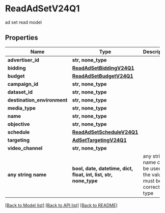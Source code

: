 # ReadAdSetV24Q1

ad set read model

## Properties
Name | Type | Description | Notes
------------ | ------------- | ------------- | -------------
**advertiser_id** | **str, none_type** |  | [optional] 
**bidding** | [**ReadAdSetBiddingV24Q1**](ReadAdSetBiddingV24Q1.md) |  | [optional] 
**budget** | [**ReadAdSetBudgetV24Q1**](ReadAdSetBudgetV24Q1.md) |  | [optional] 
**campaign_id** | **str, none_type** |  | [optional] 
**dataset_id** | **str, none_type** |  | [optional] 
**destination_environment** | **str, none_type** |  | [optional] 
**media_type** | **str, none_type** |  | [optional] 
**name** | **str, none_type** |  | [optional] 
**objective** | **str, none_type** |  | [optional] 
**schedule** | [**ReadAdSetScheduleV24Q1**](ReadAdSetScheduleV24Q1.md) |  | [optional] 
**targeting** | [**AdSetTargetingV24Q1**](AdSetTargetingV24Q1.md) |  | [optional] 
**video_channel** | **str, none_type** |  | [optional] 
**any string name** | **bool, date, datetime, dict, float, int, list, str, none_type** | any string name can be used but the value must be the correct type | [optional]

[[Back to Model list]](../README.md#documentation-for-models) [[Back to API list]](../README.md#documentation-for-api-endpoints) [[Back to README]](../README.md)


